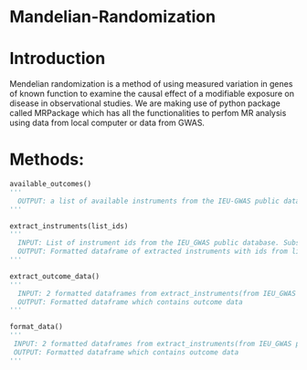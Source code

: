 # Mandelian-Randomization
# Introduction
Mendelian randomization is a method of using measured variation in genes of known function to examine the causal effect of a modifiable exposure on disease in observational studies.
We are making use of python package called MRPackage which has all the functionalities to perfom MR analysis using data from local computer or data from GWAS.

# Methods:

  ```python
  available_outcomes()
  '''
    OUTPUT: a list of available instruments from the IEU-GWAS public database.
  '''
  ```
  ```python
  extract_instruments(list_ids)
  '''
    INPUT: List of instrument ids from the IEU_GWAS public database. Subset of available_outcomes() method output. 
    OUTPUT: Formatted dataframe of extracted instruments with ids from list_ids, to find exposure data.
  '''
  ```
  ```python
  extract_outcome_data()
  '''
    INPUT: 2 formatted dataframes from extract_instruments(from IEU_GWAS public database) and read_outcome_data(from local directory).
    OUTPUT: Formatted dataframe which contains outcome data
  '''
  ```
   ```python
  format_data()
  '''
    INPUT: 2 formatted dataframes from extract_instruments(from IEU_GWAS public database) and read_outcome_data(from local directory).
    OUTPUT: Formatted dataframe which contains outcome data
  '''
  ```
